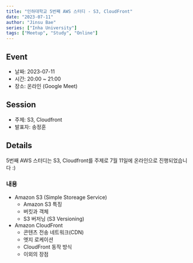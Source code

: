 ```yaml
---
title: "인하대학교 5번째 AWS 스터디 - S3, CloudFront"
date: "2023-07-11"
author: "Jinsu Bae"
series: ["Inha University"]
tags: ["Meetup", "Study", "Online"]
---
```


## Event

- 날짜: 2023-07-11
- 시간: 20:00 ~ 21:00
- 장소: 온라인 (Google Meet)

## Session

- 주제: S3, Cloudfront
- 발표자: 송정훈

## Details

5번째 AWS 스터디는 S3, Cloudfront를 주제로 7월 11일에 온라인으로 진행되었습니다 :)

### 내용

- Amazon S3 (Simple Storeage Service)
  - Amazon S3 특징
  - 버킷과 객체
  - S3 버저닝 (S3 Versioning)
- Amazon CloudFront
  - 콘텐츠 전송 네트워크(CDN)
  - 엣지 로케이션
  - CloudFront 동작 방식
  - 이외의 장점

